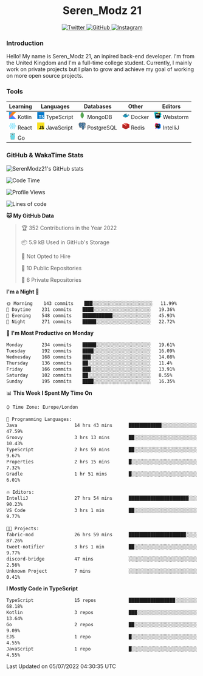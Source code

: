 <div align="center">
  <h1>Seren_Modz 21</h1>
  <a href="https://twitter.com/SerenModz21">
    <img alt="Twitter" src="https://img.shields.io/badge/twitter%20-%231DA1F2.svg?&style=for-the-badge&logo=Twitter&logoColor=white">
  </a>
  <a href="https://github.com/SerenModz21">
    <img alt="GitHub" src="https://img.shields.io/badge/github%20-%23121011.svg?&style=for-the-badge&logo=github&logoColor=white">
  </a>
  <a href="https://www.instagram.com/serenmodz21">
    <img alt="Instagram" src="https://img.shields.io/badge/instagram%20-%23E4405F.svg?&style=for-the-badge&logo=Instagram&logoColor=white">
  </a>
</div>

### Introduction

Hello! My name is Seren_Modz 21, an inpired back-end developer. I'm from the United Kingdom and I'm a full-time college student. Currently, I mainly work on private projects but I plan to grow and achieve my goal of working on more open source projects. 

### Tools

 **Learning**                                        | **Languages**                                               | **Databases**                                               | **Other**                                           | **Editors**                                                  
-----------------------------------------------------|-------------------------------------------------------------|-------------------------------------------------------------|-----------------------------------------------------|--------------------------------------------------------------
 <img width="19px" src="./assets/kotlin.svg"> Kotlin | <img width="19px" src="./assets/typescript.svg"> TypeScript | <img width="19px" src="./assets/mongodb.svg"> MongoDB       | <img width="19px" src="./assets/docker.svg"> Docker | <img width="19px" src="./assets/webstorm.svg"> Webstorm      
 <img width="19px" src="./assets/react.svg"> React   | <img width="19px" src="./assets/javascript.svg"> JavaScript | <img width="19px" src="./assets/postgresql.svg"> PostgreSQL | <img width="19px" src="./assets/redis.svg"> Redis   | <img width="19px" src="./assets/intellij-idea.svg"> IntelliJ
 <img width="19px" src="./assets/go.svg"> Go         |                                                             |                                                             |                                                     |                                                                                                               

### GitHub & WakaTime Stats

![SerenModz21's GitHub stats](https://github-readme-stats.vercel.app/api?username=SerenModz21&show_icons=true&theme=dark)

<!--START_SECTION:waka-->
![Code Time](http://img.shields.io/badge/Code%20Time-1%2C431%20hrs%2031%20mins-blue)

![Profile Views](http://img.shields.io/badge/Profile%20Views-2-blue)

![Lines of code](https://img.shields.io/badge/From%20Hello%20World%20I%27ve%20Written-15%20Thousand%20lines%20of%20code-blue)

**🐱 My GitHub Data** 

> 🏆 352 Contributions in the Year 2022
 > 
> 📦 5.9 kB Used in GitHub's Storage 
 > 
> 🚫 Not Opted to Hire
 > 
> 📜 10 Public Repositories 
 > 
> 🔑 6 Private Repositories  
 > 
**I'm a Night 🦉** 

```text
🌞 Morning    143 commits    ███░░░░░░░░░░░░░░░░░░░░░░   11.99% 
🌆 Daytime    231 commits    ████░░░░░░░░░░░░░░░░░░░░░   19.36% 
🌃 Evening    548 commits    ███████████░░░░░░░░░░░░░░   45.93% 
🌙 Night      271 commits    █████░░░░░░░░░░░░░░░░░░░░   22.72%

```
📅 **I'm Most Productive on Monday** 

```text
Monday       234 commits    █████░░░░░░░░░░░░░░░░░░░░   19.61% 
Tuesday      192 commits    ████░░░░░░░░░░░░░░░░░░░░░   16.09% 
Wednesday    168 commits    ███░░░░░░░░░░░░░░░░░░░░░░   14.08% 
Thursday     136 commits    ██░░░░░░░░░░░░░░░░░░░░░░░   11.4% 
Friday       166 commits    ███░░░░░░░░░░░░░░░░░░░░░░   13.91% 
Saturday     102 commits    ██░░░░░░░░░░░░░░░░░░░░░░░   8.55% 
Sunday       195 commits    ████░░░░░░░░░░░░░░░░░░░░░   16.35%

```


📊 **This Week I Spent My Time On** 

```text
⌚︎ Time Zone: Europe/London

💬 Programming Languages: 
Java                     14 hrs 43 mins      ████████████░░░░░░░░░░░░░   47.59% 
Groovy                   3 hrs 13 mins       ██░░░░░░░░░░░░░░░░░░░░░░░   10.43% 
TypeScript               2 hrs 59 mins       ██░░░░░░░░░░░░░░░░░░░░░░░   9.67% 
Properties               2 hrs 15 mins       █░░░░░░░░░░░░░░░░░░░░░░░░   7.32% 
Gradle                   1 hr 51 mins        █░░░░░░░░░░░░░░░░░░░░░░░░   6.01%

🔥 Editors: 
IntelliJ                 27 hrs 54 mins      ██████████████████████░░░   90.23% 
VS Code                  3 hrs 1 min         ██░░░░░░░░░░░░░░░░░░░░░░░   9.77%

🐱‍💻 Projects: 
fabric-mod               26 hrs 59 mins      █████████████████████░░░░   87.26% 
tweet-notifier           3 hrs 1 min         ██░░░░░░░░░░░░░░░░░░░░░░░   9.77% 
discord-bridge           47 mins             ░░░░░░░░░░░░░░░░░░░░░░░░░   2.56% 
Unknown Project          7 mins              ░░░░░░░░░░░░░░░░░░░░░░░░░   0.41%

```

**I Mostly Code in TypeScript** 

```text
TypeScript               15 repos            █████████████████░░░░░░░░   68.18% 
Kotlin                   3 repos             ███░░░░░░░░░░░░░░░░░░░░░░   13.64% 
Go                       2 repos             ██░░░░░░░░░░░░░░░░░░░░░░░   9.09% 
EJS                      1 repo              █░░░░░░░░░░░░░░░░░░░░░░░░   4.55% 
JavaScript               1 repo              █░░░░░░░░░░░░░░░░░░░░░░░░   4.55%

```



 Last Updated on 05/07/2022 04:30:35 UTC
<!--END_SECTION:waka-->
